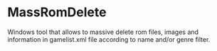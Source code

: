 # MassRomDelete
Windows tool that allows to massive delete rom files, images and information in gamelist.xml file according to name and/or genre filter.
